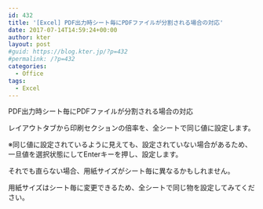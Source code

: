 ```yaml
---
id: 432
title: '[Excel] PDF出力時シート毎にPDFファイルが分割される場合の対応'
date: 2017-07-14T14:59:24+00:00
author: kter
layout: post
#guid: https://blog.kter.jp/?p=432
#permalink: /?p=432
categories:
  - Office
tags:
  - Excel
---
```

PDF出力時シート毎にPDFファイルが分割される場合の対応

レイアウトタブから印刷セクションの倍率を、全シートで同じ値に設定します。

※同じ値に設定されているように見えても、設定されていない場合があるため、一旦値を選択状態にしてEnterキーを押し、設定します。

それでも直らない場合、用紙サイズがシート毎に異なるかもしれません。
  
用紙サイズはシート毎に変更できるため、全シートで同じ物を設定してみてください。